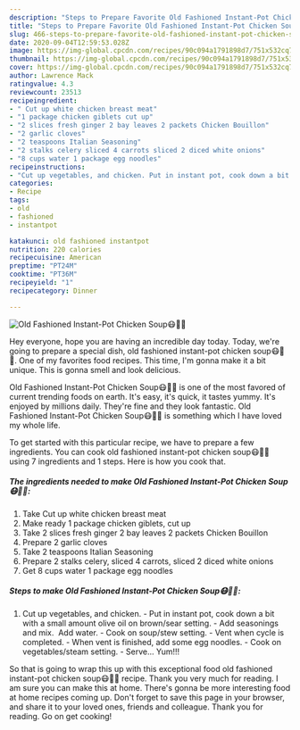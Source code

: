 ```yaml
---
description: "Steps to Prepare Favorite Old Fashioned Instant-Pot Chicken Soup😷🏥🍵"
title: "Steps to Prepare Favorite Old Fashioned Instant-Pot Chicken Soup😷🏥🍵"
slug: 466-steps-to-prepare-favorite-old-fashioned-instant-pot-chicken-soup
date: 2020-09-04T12:59:53.028Z
image: https://img-global.cpcdn.com/recipes/90c094a1791898d7/751x532cq70/old-fashioned-instant-pot-chicken-soup😷🏥🍵-recipe-main-photo.jpg
thumbnail: https://img-global.cpcdn.com/recipes/90c094a1791898d7/751x532cq70/old-fashioned-instant-pot-chicken-soup😷🏥🍵-recipe-main-photo.jpg
cover: https://img-global.cpcdn.com/recipes/90c094a1791898d7/751x532cq70/old-fashioned-instant-pot-chicken-soup😷🏥🍵-recipe-main-photo.jpg
author: Lawrence Mack
ratingvalue: 4.3
reviewcount: 23513
recipeingredient:
- " Cut up white chicken breast meat"
- "1 package chicken giblets cut up"
- "2 slices fresh ginger 2 bay leaves 2 packets Chicken Bouillon"
- "2 garlic cloves"
- "2 teaspoons Italian Seasoning"
- "2 stalks celery sliced 4 carrots sliced 2 diced white onions"
- "8 cups water 1 package egg noodles"
recipeinstructions:
- "Cut up vegetables, and chicken. Put in instant pot, cook down a bit with a small amount olive oil on brown/sear setting. Add seasonings and mix.  Add water. Cook on soup/stew setting. Vent when cycle is completed. When vent is finished, add some egg noodles. Cook on vegetables/steam setting. Serve... Yum!!!"
categories:
- Recipe
tags:
- old
- fashioned
- instantpot

katakunci: old fashioned instantpot 
nutrition: 220 calories
recipecuisine: American
preptime: "PT24M"
cooktime: "PT36M"
recipeyield: "1"
recipecategory: Dinner

---
```



![Old Fashioned Instant-Pot Chicken Soup😷🏥🍵](https://img-global.cpcdn.com/recipes/90c094a1791898d7/751x532cq70/old-fashioned-instant-pot-chicken-soup😷🏥🍵-recipe-main-photo.jpg)

Hey everyone, hope you are having an incredible day today. Today, we're going to prepare a special dish, old fashioned instant-pot chicken soup😷🏥🍵. One of my favorites food recipes. This time, I'm gonna make it a bit unique. This is gonna smell and look delicious.



Old Fashioned Instant-Pot Chicken Soup😷🏥🍵 is one of the most favored of current trending foods on earth. It's easy, it's quick, it tastes yummy. It's enjoyed by millions daily. They're fine and they look fantastic. Old Fashioned Instant-Pot Chicken Soup😷🏥🍵 is something which I have loved my whole life.


To get started with this particular recipe, we have to prepare a few ingredients. You can cook old fashioned instant-pot chicken soup😷🏥🍵 using 7 ingredients and 1 steps. Here is how you cook that.

<!--inarticleads1-->

##### The ingredients needed to make Old Fashioned Instant-Pot Chicken Soup😷🏥🍵:

1. Take  Cut up white chicken breast meat
1. Make ready 1 package chicken giblets, cut up
1. Take 2 slices fresh ginger 2 bay leaves 2 packets Chicken Bouillon
1. Prepare 2 garlic cloves
1. Take 2 teaspoons Italian Seasoning
1. Prepare 2 stalks celery, sliced 4 carrots, sliced 2 diced white onions
1. Get 8 cups water 1 package egg noodles




<!--inarticleads2-->

##### Steps to make Old Fashioned Instant-Pot Chicken Soup😷🏥🍵:

1. Cut up vegetables, and chicken. - Put in instant pot, cook down a bit with a small amount olive oil on brown/sear setting. - Add seasonings and mix.  Add water. - Cook on soup/stew setting. - Vent when cycle is completed. - When vent is finished, add some egg noodles. - Cook on vegetables/steam setting. - Serve... Yum!!!




So that is going to wrap this up with this exceptional food old fashioned instant-pot chicken soup😷🏥🍵 recipe. Thank you very much for reading. I am sure you can make this at home. There's gonna be more interesting food at home recipes coming up. Don't forget to save this page in your browser, and share it to your loved ones, friends and colleague. Thank you for reading. Go on get cooking!
